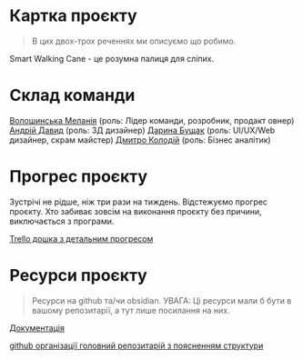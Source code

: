 
# Картка проєкту

>В цих двох-трох реченнях ми описуємо що робимо.

Smart Walking Cane - це розумна палиця для сліпих. 

# Склад команди

[Волошинська Меланія](https://iot-2016.slack.com/team/U042TUSE8E9)  (роль: Лідер команди, розробник, продакт овнер)
[Андрій Давид](https://iot-2016.slack.com/team/U042GB8SWA3)  (роль: 3Д дизайнер)
[Дарина Бущак](https://iot-2016.slack.com/team/U043LJZMR2L) (роль: UI/UX/Web дизайнер, скрам майстер)
[Дмитро Колодій](https://iot-2016.slack.com/team/U042ZBEF16Y) (роль: Бізнес аналітик)

# Прогрес проєкту

Зустрічі не рідше, ніж три рази на тиждень. 
Відстежуємо прогрес проєкту. 
Хто забиває зовсім на виконання проєкту без причини, виключається з програми.

[Trello дошка з детальним прогресом](https://trello.com/invite/b/4VXlm4cX/ATTI1398d3a672d88b06c16f9047d9fdedc59F315C48/backlog)

# Ресурси проєкту

> Ресурси на github та/чи obsidian. 
> УВАГА: Ці ресурси мали б бути в вашому репозитарії, а тут лише посилання на них.


[Документація](https://trello.com/invite/b/TVsb6R9x/ATTIad951e2688231bb267470faee02c0861DCC0111C/all-documentation)     

[github організації головний репозитарій з поясненням структури](http://github.com/superjet/mainrepo)

